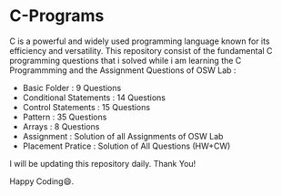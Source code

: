 # C-Programs

C is a powerful and widely used programming language known for its efficiency and versatility. This repository consist of the fundamental C programming questions that i solved while i am learning the C Programmming and the Assignment Questions of OSW Lab :

- Basic Folder : 9 Questions
- Conditional Statements : 14 Questions
- Control Statements : 15 Questions
- Pattern : 35 Questions
- Arrays : 8 Questions
- Assignment : Solution of all Assignments of OSW Lab
- Placement Pratice : Solution of All Questions (HW+CW)

I will be updating this repository daily.
Thank You!

Happy Coding😄.
